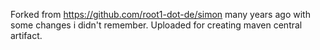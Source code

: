 Forked from https://github.com/root1-dot-de/simon many years ago with some changes i didn't remember.
Uploaded for creating maven central artifact.
